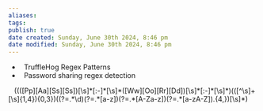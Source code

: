 ```yaml
---
aliases: 
tags: 
publish: true
date created: Sunday, June 30th 2024, 8:46 pm
date modified: Sunday, June 30th 2024, 8:46 pm
---
```

-   TruffleHog Regex Patterns
-   Password sharing regex detection

   (((\[Pp\]\[Aa\]\[Ss\]\[Ss\])\[\\s\]\*\[:-\]\*\[\\s\]\*(\[Ww\]\[Oo\]\[Rr\]\[Dd\])\[\\s\]\*\[:-\]\*\[\\s\]\*)((\[\^\\s\]+\[\\s\]{1,4}){0,3})((?=.\*\\d)(?=.\*\[a-z\])(?=.\*\[A-Za-z\])(?=.\*\[a-zA-Z\]).{4,})\[\\s\]\*)